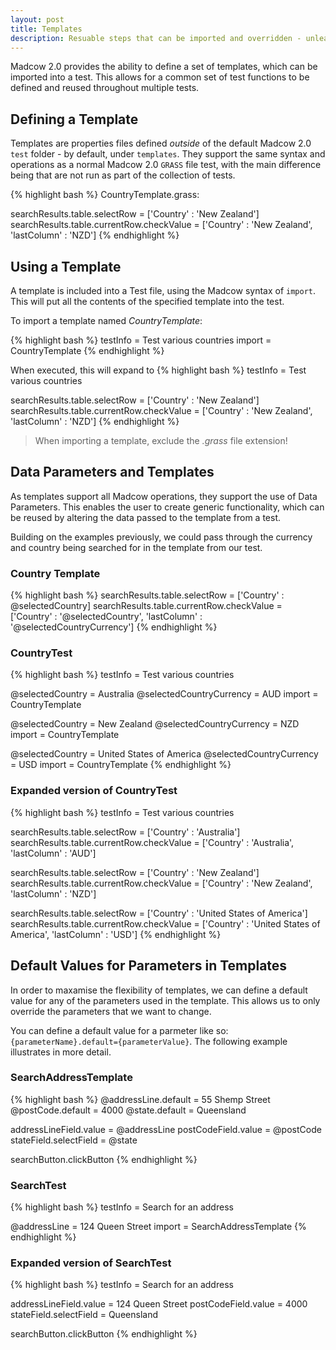 ```yaml
---
layout: post
title: Templates
description: Resuable steps that can be imported and overridden - unleash the power!
---
```


Madcow 2.0 provides the ability to define a set of templates, which can be imported into a test. This allows for a common set of test functions to be defined and reused throughout multiple tests.

## Defining a Template

Templates are properties files defined *outside* of the default Madcow 2.0 `test` folder - by default, under `templates`.
They support the same syntax and operations as a normal Madcow 2.0 `GRASS` file test, with the main difference being that are not run as part of the collection of tests.

{% highlight bash %}
CountryTemplate.grass:

searchResults.table.selectRow = ['Country' : 'New Zealand']
searchResults.table.currentRow.checkValue = ['Country' : 'New Zealand', 'lastColumn' : 'NZD']
{% endhighlight %}

## Using a Template

A template is included into a Test file, using the Madcow syntax of `import`.
This will put all the contents of the specified template into the test.

To import a template named _CountryTemplate_:

{% highlight bash %}
testInfo = Test various countries
import = CountryTemplate
{% endhighlight %}

When executed, this will expand to
{% highlight bash %}
testInfo = Test various countries

searchResults.table.selectRow = ['Country' : 'New Zealand']
searchResults.table.currentRow.checkValue = ['Country' : 'New Zealand', 'lastColumn' : 'NZD']
{% endhighlight %}

> When importing a template, exclude the _.grass_ file extension!

## Data Parameters and Templates

As templates support all Madcow operations, they support the use of Data Parameters.
This enables the user to create generic functionality, which can be reused by altering the data passed to the template from a test.

Building on the examples previously, we could pass through the currency and country being searched for in the template from our test.

### Country Template
{% highlight bash %}
searchResults.table.selectRow = ['Country' : @selectedCountry]
searchResults.table.currentRow.checkValue = ['Country' : '@selectedCountry', 'lastColumn' : '@selectedCountryCurrency']
{% endhighlight %}

### CountryTest
{% highlight bash %}
testInfo = Test various countries

@selectedCountry = Australia
@selectedCountryCurrency = AUD
import = CountryTemplate

@selectedCountry = New Zealand
@selectedCountryCurrency = NZD
import = CountryTemplate

@selectedCountry = United States of America
@selectedCountryCurrency = USD
import = CountryTemplate
{% endhighlight %}

### Expanded version of CountryTest
{% highlight bash %}
testInfo = Test various countries

searchResults.table.selectRow = ['Country' : 'Australia']
searchResults.table.currentRow.checkValue = ['Country' : 'Australia', 'lastColumn' : 'AUD']

searchResults.table.selectRow = ['Country' : 'New Zealand']
searchResults.table.currentRow.checkValue = ['Country' : 'New Zealand', 'lastColumn' : 'NZD']

searchResults.table.selectRow = ['Country' : 'United States of America']
searchResults.table.currentRow.checkValue = ['Country' : 'United States of America', 'lastColumn' : 'USD']
{% endhighlight %}


## Default Values for Parameters in Templates

In order to maxamise the flexibility of templates, we can define a default value for any of the parameters used in the template. This allows us to only override the parameters that we want to change.

You can define a default value for a parmeter like so: `{parameterName}.default={parameterValue}`. The following example illustrates in more detail.

### SearchAddressTemplate
{% highlight bash %}
@addressLine.default = 55 Shemp Street
@postCode.default = 4000
@state.default = Queensland

addressLineField.value = @addressLine
postCodeField.value = @postCode
stateField.selectField = @state

searchButton.clickButton
{% endhighlight %}

### SearchTest
{% highlight bash %}
testInfo = Search for an address

@addressLine = 124 Queen Street
import = SearchAddressTemplate
{% endhighlight %}

### Expanded version of SearchTest
{% highlight bash %}
testInfo = Search for an address

addressLineField.value = 124 Queen Street
postCodeField.value = 4000
stateField.selectField = Queensland

searchButton.clickButton
{% endhighlight %}